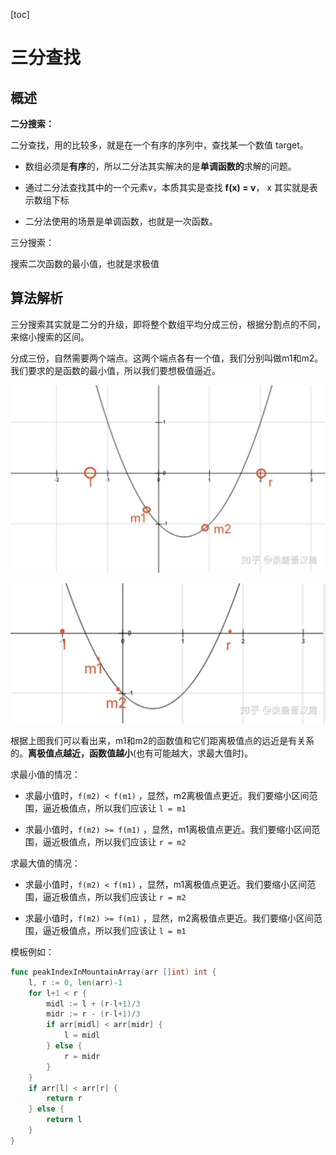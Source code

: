 [toc]

# 三分查找

## 概述



**二分搜索：**

二分查找，用的比较多，就是在一个有序的序列中，查找某一个数值 target。

- 数组必须是**有序**的，所以二分法其实解决的是**单调函数的**求解的问题。

- 通过二分法查找其中的一个元素v，本质其实是查找 **f(x) = v**， x 其实就是表示数组下标

- 二分法使用的场景是单调函数，也就是一次函数。



三分搜索：

搜索二次函数的最小值，也就是求极值



## 算法解析

三分搜索其实就是二分的升级，即将整个数组平均分成三份，根据分割点的不同，来缩小搜索的区间。



分成三份，自然需要两个端点。这两个端点各有一个值，我们分别叫做m1和m2。我们要求的是函数的最小值，所以我们要想极值逼近。



![三分搜索1](https://github.com/Nevermore12321/LeetCode/blob/blog/%E5%B7%A6%E7%A8%8B%E4%BA%91%E7%AE%97%E6%B3%95200%E9%A2%98/%E7%AE%97%E6%B3%95%E6%8A%80%E5%B7%A7/%E4%B8%89%E5%88%86%E6%90%9C%E7%B4%A2/%E4%B8%89%E5%88%86%E6%90%9C%E7%B4%A2%E6%B3%951.jpg?raw=true)



![三分搜索2](https://github.com/Nevermore12321/LeetCode/blob/blog/%E5%B7%A6%E7%A8%8B%E4%BA%91%E7%AE%97%E6%B3%95200%E9%A2%98/%E7%AE%97%E6%B3%95%E6%8A%80%E5%B7%A7/%E4%B8%89%E5%88%86%E6%90%9C%E7%B4%A2/%E4%B8%89%E5%88%86%E6%90%9C%E7%B4%A2%E6%B3%952.jpg?raw=true)



根据上图我们可以看出来，m1和m2的函数值和它们距离极值点的远近是有关系的。**离极值点越近，函数值越小**(也有可能越大，求最大值时)。



求最小值的情况：

- 求最小值时，`f(m2) < f(m1)` ，显然，m2离极值点更近。我们要缩小区间范围，逼近极值点，所以我们应该让 `l = m1`

- 求最小值时，`f(m2) >= f(m1)` ，显然，m1离极值点更近。我们要缩小区间范围，逼近极值点，所以我们应该让 `r = m2`



求最大值的情况：

- 求最小值时，`f(m2) < f(m1)` ，显然，m1离极值点更近。我们要缩小区间范围，逼近极值点，所以我们应该让 `r = m2`

- 求最小值时，`f(m2) >= f(m1)` ，显然，m2离极值点更近。我们要缩小区间范围，逼近极值点，所以我们应该让 `l = m1`





模板例如：

```go
func peakIndexInMountainArray(arr []int) int {
	l, r := 0, len(arr)-1
	for l+1 < r {
		midl := l + (r-l+1)/3
		midr := r - (r-l+1)/3
		if arr[midl] < arr[midr] {
			l = midl
		} else {
			r = midr
		}
	}
	if arr[l] < arr[r] {
		return r
	} else {
		return l
	}
}
```


